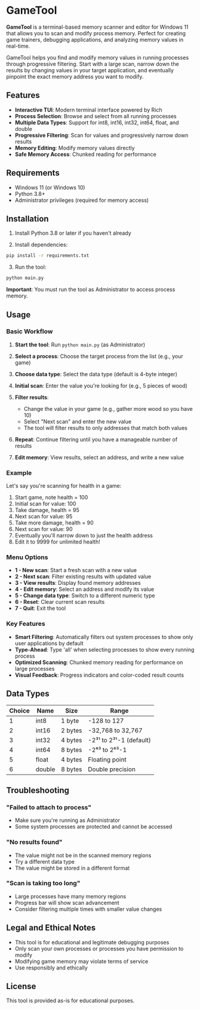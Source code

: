 # GameTool

**GameTool** is a terminal-based memory scanner and editor for Windows 11 that allows you to scan and modify process memory. Perfect for creating game trainers, debugging applications, and analyzing memory values in real-time.

GameTool helps you find and modify memory values in running processes through progressive filtering. Start with a large scan, narrow down the results by changing values in your target application, and eventually pinpoint the exact memory address you want to modify.

## Features

- **Interactive TUI**: Modern terminal interface powered by Rich
- **Process Selection**: Browse and select from all running processes
- **Multiple Data Types**: Support for int8, int16, int32, int64, float, and double
- **Progressive Filtering**: Scan for values and progressively narrow down results
- **Memory Editing**: Modify memory values directly
- **Safe Memory Access**: Chunked reading for performance

## Requirements

- Windows 11 (or Windows 10)
- Python 3.8+
- Administrator privileges (required for memory access)

## Installation

1. Install Python 3.8 or later if you haven't already

2. Install dependencies:
```bash
pip install -r requirements.txt
```

3. Run the tool:
```bash
python main.py
```

**Important**: You must run the tool as Administrator to access process memory.

## Usage

### Basic Workflow

1. **Start the tool**: Run `python main.py` (as Administrator)

2. **Select a process**: Choose the target process from the list (e.g., your game)

3. **Choose data type**: Select the data type (default is 4-byte integer)

4. **Initial scan**: Enter the value you're looking for (e.g., 5 pieces of wood)

5. **Filter results**: 
   - Change the value in your game (e.g., gather more wood so you have 10)
   - Select "Next scan" and enter the new value
   - The tool will filter results to only addresses that match both values

6. **Repeat**: Continue filtering until you have a manageable number of results

7. **Edit memory**: View results, select an address, and write a new value

### Example

Let's say you're scanning for health in a game:

1. Start game, note health = 100
2. Initial scan for value: 100
3. Take damage, health = 95
4. Next scan for value: 95
5. Take more damage, health = 90
6. Next scan for value: 90
7. Eventually you'll narrow down to just the health address
8. Edit it to 9999 for unlimited health!

### Menu Options

- **1 - New scan**: Start a fresh scan with a new value
- **2 - Next scan**: Filter existing results with updated value
- **3 - View results**: Display found memory addresses
- **4 - Edit memory**: Select an address and modify its value
- **5 - Change data type**: Switch to a different numeric type
- **6 - Reset**: Clear current scan results
- **7 - Quit**: Exit the tool

### Key Features

- **Smart Filtering**: Automatically filters out system processes to show only user applications by default
- **Type-Ahead**: Type 'all' when selecting processes to show every running process
- **Optimized Scanning**: Chunked memory reading for performance on large processes
- **Visual Feedback**: Progress indicators and color-coded result counts

## Data Types

| Choice | Name    | Size      | Range                    |
|--------|---------|-----------|--------------------------|
| 1      | int8    | 1 byte    | -128 to 127              |
| 2      | int16   | 2 bytes   | -32,768 to 32,767        |
| 3      | int32   | 4 bytes   | -2³¹ to 2³¹-1 (default) |
| 4      | int64   | 8 bytes   | -2⁶³ to 2⁶³-1            |
| 5      | float   | 4 bytes   | Floating point           |
| 6      | double  | 8 bytes   | Double precision          |

## Troubleshooting

### "Failed to attach to process"
- Make sure you're running as Administrator
- Some system processes are protected and cannot be accessed

### "No results found"
- The value might not be in the scanned memory regions
- Try a different data type
- The value might be stored in a different format

### "Scan is taking too long"
- Large processes have many memory regions
- Progress bar will show scan advancement
- Consider filtering multiple times with smaller value changes

## Legal and Ethical Notes

- This tool is for educational and legitimate debugging purposes
- Only scan your own processes or processes you have permission to modify
- Modifying game memory may violate terms of service
- Use responsibly and ethically

## License

This tool is provided as-is for educational purposes.

